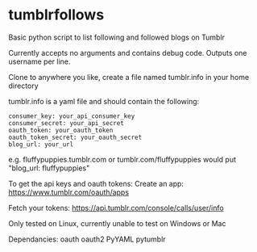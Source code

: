 tumblrfollows
=============

Basic python script to list following and followed blogs on Tumblr

Currently accepts no arguments and contains debug code. Outputs one username per line.


Clone to anywhere you like, create a file named tumblr.info in your home directory

tumblr.info is a yaml file and should contain the following:

    consumer_key: your_api_consumer_key
    consumer_secret: your_api_secret
    oauth_token: your_oauth_token
    oauth_token_secret: your_oauth_secret
    blog_url: your_url

  e.g. fluffypuppies.tumblr.com or tumblr.com/fluffypuppies would put "blog_url: fluffypuppies" 

To get the api keys and oauth tokens:
Create an app: https://www.tumblr.com/oauth/apps

Fetch your tokens: https://api.tumblr.com/console/calls/user/info

Only tested on Linux, currently unable to test on Windows or Mac	

Dependancies:
oauth
oauth2
PyYAML
pytumblr
